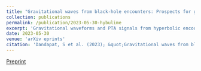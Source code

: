 ```yaml
---
title: "Gravitational waves from black-hole encounters: Prospects for ground and galaxy-based observatories"
collection: publications
permalink: /publication/2023-05-30-hybulime
excerpt: 'Gravitational waveforms and PTA signals from hyperbolic encounters of black holes.'
date: 2023-05-30
venue: 'arXiv eprints'
citation: 'Dandapat, S et al. (2023); &quot;Gravitational waves from black-hole encounters: Prospects for ground and galaxy-based observatories.&quot; <i>arXiv eprints</i> 2305.19318.'
---
```


[Preprint](https://arxiv.org/abs/2305.19318)

